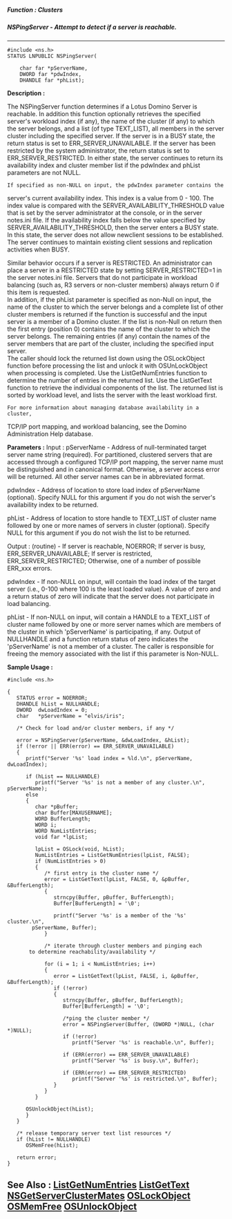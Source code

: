 ##### Function : Clusters
##### NSPingServer - Attempt to detect if a server is reachable.
---
```
#include <ns.h>
STATUS LNPUBLIC NSPingServer(

	char far *pServerName,
	DWORD far *pdwIndex,
	DHANDLE far *phList);
```
**Description :**

The NSPingServer function determines if a Lotus Domino Server is reachable.  In 
addition this function optionally retrieves the specified server's workload 
index (if any), the name of the cluster (if any) to which the server belongs, 
and a list (of type TEXT_LIST), all members in the server cluster including the 
specified server.  If the server is in a BUSY state, the return status is set 
to ERR_SERVER_UNAVAILABLE.   If the server has been restricted by the system 
administrator, the return status is set to ERR_SERVER_RESTRICTED.   In either 
state, the server continues to return its availability index and cluster member 
list if the pdwIndex and phList parameters are not NULL.  

	If specified as non-NULL on input, the pdwIndex parameter contains the 
server's current availability index.  This index is a value from 0 - 100.  The 
index value is compared with the SERVER_AVAILABILITY_THRESHOLD value that is 
set by the server administrator at the console, or in the server notes.ini 
file.  If the availability index falls below the value specified by 
SERVER_AVAILABILITY_THRESHOLD, then the server enters a BUSY state.  In this 
state, the server does not allow newclient sessions to be established.  The 
server continues to maintain existing client sessions and replication 
activities when BUSY.  

Similar behavior occurs if a server is RESTRICTED. An administrator can place a 
server in a RESTRICTED state by setting  SERVER_RESTRICTED=1 in the server 
notes.ini file. Servers that do not participate in workload balancing (such as, 
R3 servers or non-cluster members) always return 0 if this item is requested.  
In addition, if the phList parameter is specified as non-Null on input, the 
name of the cluster to which the server belongs and a complete list of other 
cluster members is returned if the function is successful and the input server 
is a member of a Domino cluster.   If the list is non-Null on return then the 
first entry (position 0) contains the name of the cluster to which the server 
belongs.  The remaining entries (if any) contain the names of the server 
members that are part of the cluster, including the specified input server.  
The caller should lock the returned list down using the OSLockObject function 
before processing the list and unlock it with OSUnLockObject when processing is 
completed.  Use the ListGetNumEntries function to determine the number of 
entries in the returned list.  Use the ListGetText function to retrieve the 
individual components of the list.   The returned list is sorted by workload 
level, and lists the server with the least workload first.

	For more information about managing database availability in a cluster, 
TCP/IP port mapping, and workload balancing, see the Domino Administration Help 
database.

**Parameters :**
Input :
pServerName  -  Address of null-terminated target server name string (required).   For partitioned, clustered servers that are accessed through a configured TCP/IP port mapping,  the server name must be distinguished and in canonical format.   Otherwise, a server access error will be returned.   All other server names can be in abbreviated format.

pdwIndex  -  Address of location to store load index of pServerName (optional).  Specify NULL for this argument if you do not wish the server's availability index to be returned.

phList  -  Address of location to store handle to TEXT_LIST of cluster name followed by one or more names of servers in cluster (optional).  Specify NULL for this argument if you do not wish the list to be returned.

Output :
(routine)  -  If server is reachable, NOERROR;
If server is busy, ERR_SERVER_UNAVAILABLE;
If server is restricted, ERR_SERVER_RESTRICTED;
Otherwise, one of a number of possible ERR_xxx errors.


pdwIndex  -  If non-NULL on input, will contain the load index of the target server (i.e., 0-100 where 100 is the least loaded value).  A value of zero  and a return status of zero will indicate that the server does not participate in load balancing.

phList  -  If non-NULL on input, will contain a HANDLE to a TEXT_LIST of cluster name followed by one or more server names which are members of the cluster in which 'pServerName' is participating, if any.  Output of NULLHANDLE and a function return status of zero indicates the 'pServerName' is not a member of a cluster.  The caller is responsible for freeing the memory associated with the list if this parameter is Non-NULL.


**Sample Usage :**
```
#include <ns.h>

{
   STATUS error = NOERROR;
   DHANDLE hList = NULLHANDLE;
   DWORD  dwLoadIndex = 0;
   char   *pServerName = "elvis/iris";

   /* Check for load and/or cluster members, if any */

   error = NSPingServer(pServerName, &dwLoadIndex, &hList);    
   if (!error || ERR(error) == ERR_SERVER_UNAVAILABLE)
   {
      printf("Server '%s' load index = %ld.\n", pServerName, dwLoadIndex);

      if (hList == NULLHANDLE)
         printf("Server '%s' is not a member of any cluster.\n",  pServerName);
      else
      {
         char *pBuffer; 
         char Buffer[MAXUSERNAME];
         WORD BufferLength;
         WORD i;
         WORD NumListEntries;
         void far *lpList;

         lpList = OSLock(void, hList);
         NumListEntries = ListGetNumEntries(lpList, FALSE);
         if (NumListEntries > 0)
         {
            /* first entry is the cluster name */
            error = ListGetText(lpList, FALSE, 0, &pBuffer, &BufferLength);
            {
               strncpy(Buffer, pBuffer, BufferLength);
               Buffer[BufferLength] = '\0';

               printf("Server '%s' is a member of the '%s' cluster.\n",
	    pServerName, Buffer);
            }
	    
            /* iterate through cluster members and pinging each
	   to determine reachability/availability */

            for (i = 1; i < NumListEntries; i++)
            {
               error = ListGetText(lpList, FALSE, i, &pBuffer, &BufferLength);
               if (!error)
               {
                  strncpy(Buffer, pBuffer, BufferLength);
                  Buffer[BufferLength] = '\0';

                  /*ping the cluster member */
                  error = NSPingServer(Buffer, (DWORD *)NULL, (char *)NULL);
                  if (!error)
                     printf("Server '%s' is reachable.\n", Buffer);

                  if (ERR(error) == ERR_SERVER_UNAVAILABLE)
                     printf("Server '%s' is busy.\n", Buffer);

                  if (ERR(error) == ERR_SERVER_RESTRICTED)
                     printf("Server '%s' is restricted.\n", Buffer);
               }
            }
         }

      OSUnlockObject(hList);
      }
   }

   /* release temporary server text list resources */
   if (hList != NULLHANDLE)
      OSMemFree(hList);

   return error;
}
```
**See Also :**
[ListGetNumEntries](/reference/Func/ListGetNumEntries)
[ListGetText](/reference/Func/ListGetText)
[NSGetServerClusterMates](/reference/Func/NSGetServerClusterMates)
[OSLockObject](/reference/Func/OSLockObject)
[OSMemFree](/reference/Func/OSMemFree)
[OSUnlockObject](/reference/Func/OSUnlockObject)
---
